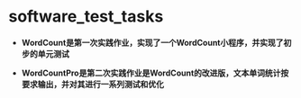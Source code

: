# software_test_tasks

* **WordCount是第一次实践作业，实现了一个WordCount小程序，并实现了初步的单元测试** 

* **WordCountPro是第二次实践作业是WordCount的改进版，文本单词统计按要求输出，并对其进行一系列测试和优化** 

